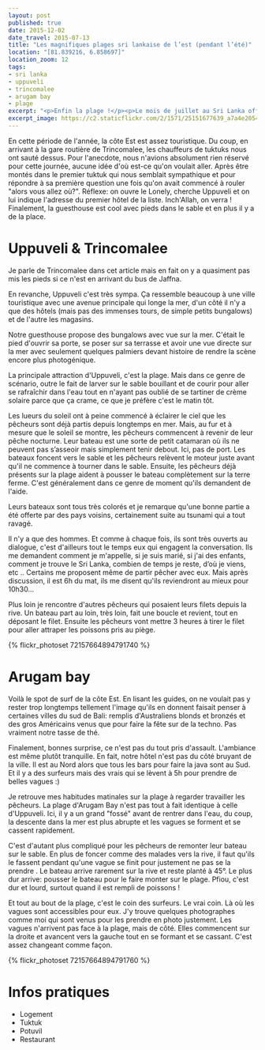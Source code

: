 ```yaml
---
layout: post
published: true
date: 2015-12-02
date_travel: 2015-07-13
title: "Les magnifiques plages sri lankaise de l’est (pendant l’été)"
location: "[81.839216, 6.858697]"
location_zoom: 12
tags:
- sri lanka
- uppuveli
- trincomalee
- arugam bay
- plage
excerpt: "<p>Enfin la plage !</p><p>Le mois de juillet au Sri Lanka offre à la côté Est un temps superbe: grand soleil et ciel bleu. C'est l'idéal pour tester les plages, mais aussi les levers et couchers de soleil.</p><p>Depuis Jaffna, nous n'avons pas choisit la solution la plus rapide pour arriver jusqu'à la côté Est. En effet, un trajet en avion (militaire) relie Jaffna à Trincomalee mais les horaires ne sont pas tiptop et l'avion ne part pas tous les jours. Du coup, le trajet s'est fait en bus.</p>"
excerpt_image: https://c2.staticflickr.com/2/1571/25151677639_a7a4e20542_c.jpg
---
```

En cette période de l'année, la côte Est est assez touristique. Du coup, en arrivant à la gare routière de Trincomalee, les chauffeurs de tuktuks nous ont sauté dessus. Pour l'anecdote, nous n'avions absolument rien réservé pour cette journée, aucune idée d'où est-ce qu'on voulait aller. Après être montés dans le premier tuktuk qui nous semblait sympathique et pour répondre à sa première question une fois qu'on avait commencé à rouler "alors vous allez où?". Réflexe: on ouvre le Lonely, cherche Uppuveli et on lui indique l'adresse du premier hôtel de la liste. Inch'Allah, on verra ! Finalement, la guesthouse est cool avec pieds dans le sable et en plus il y a de la place.

# Uppuveli & Trincomalee
Je parle de Trincomalee dans cet article mais en fait on y a quasiment pas mis les pieds si ce n'est en arrivant du bus de Jaffna.

En revanche, Uppuveli c'est très sympa. Ça ressemble beaucoup à une ville touristique avec une avenue principale qui longe la mer, d'un côté il n'y a que des hôtels (mais pas des immenses tours, de simple petits bungalows) et de l'autre les magasins.

Notre guesthouse propose des bungalows avec vue sur la mer. C'était le pied d'ouvrir sa porte, se poser sur sa terrasse et avoir une vue directe sur la mer avec seulement quelques palmiers devant histoire de rendre la scène encore plus photogénique.

La principale attraction d'Uppuveli, c'est la plage. Mais dans ce genre de scénario, outre le fait de larver sur le sable bouillant et de courir pour aller se rafraîchir dans l'eau tout en n'ayant pas oublié de se tartiner de crème solaire parce que ça crame, ce que je préfère c'est le matin tôt.

Les lueurs du soleil ont à peine commencé à éclairer le ciel que les pêcheurs sont déjà partis depuis longtemps en mer. Mais, au fur et à mesure que le soleil se montre, les pêcheurs commencent à revenir de leur pêche nocturne. Leur bateau est une sorte de petit catamaran où ils ne peuvent pas s’asseoir mais simplement tenir debout. Ici, pas de port. Les bateaux foncent vers le sable et les pêcheurs relèvent le moteur juste avant qu'il ne commence à tourner dans le sable. Ensuite, les pêcheurs déjà présents sur la plage aident à pousser le bateau complètement sur la terre ferme. C'est généralement dans ce genre de moment qu'ils demandent de l'aide.

Leurs bateaux sont tous très colorés et je remarque qu'une bonne partie a été offerte par des pays voisins, certainement suite au tsunami qui a tout ravagé.

Il n'y a que des hommes. Et comme à chaque fois, ils sont très ouverts au dialogue, c'est d'ailleurs tout le temps eux qui engagent la conversation. Ils me demandent comment je m'appelle, si je suis marié, si j'ai des enfants, comment je trouve le Sri Lanka, combien de temps je reste, d’où je viens, etc .. Certains me proposent même de partir pêcher avec eux. Mais après discussion, il est 6h du mat, ils me disent qu'ils reviendront au mieux pour 10h30...

Plus loin je rencontre d'autres pêcheurs qui posaient leurs filets depuis la rive. Un bateau part au loin, très loin, fait une boucle et revient, tout en déposant le filet. Ensuite les pêcheurs vont mettre 3 heures à tirer le filet pour aller attraper les poissons pris au piège.

{% flickr_photoset 72157664894791740 %}

# Arugam bay
Voilà le spot de surf de la côte Est. En lisant les guides, on ne voulait pas y rester trop longtemps tellement l'image qu'ils en donnent faisait penser à certaines villes du sud de Bali: remplis d'Australiens blonds et bronzés et des gros Américains venus que pour faire la fête sur de la techno. Pas vraiment notre tasse de thé.

Finalement, bonnes surprise, ce n'est pas du tout pris d'assault. L'ambiance est même plutôt tranquille. En fait, notre hôtel n'est pas du côté bruyant de la ville. Il est au Nord alors que tous les bars pour faire la java sont au Sud. Et il y a des surfeurs mais des vrais qui se lèvent à 5h pour prendre de belles vagues :)

Je retrouve mes habitudes matinales sur la plage à regarder travailler les pêcheurs. La plage d'Arugam Bay n'est pas tout à fait identique à celle d'Uppuveli. Ici, il y a un grand "fossé" avant de rentrer dans l'eau, du coup, la descente dans la mer est plus abrupte et les vagues se forment et se cassent rapidement.

C'est d'autant plus compliqué pour les pêcheurs de remonter leur bateau sur le sable. En plus de foncer comme des malades vers la rive, il faut qu'ils le fassent pendant qu'une vague se finit pour justement ne pas se la prendre . Le bateau arrive rarement sur la rive et reste planté à 45°. Le plus dur arrive: pousser le bateau pour le faire monter sur le plage. Pfiou, c'est dur et lourd, surtout quand il est rempli de poissons !

Et tout au bout de la plage, c'est le coin des surfeurs. Le vrai coin. Là où les vagues sont accessibles pour eux. J'y trouve quelques photographes comme moi qui sont venus pour les prendre en photo justement. Les vagues n'arrivent pas face à la plage, mais de côté. Elles commencent sur la droite et avancent vers la gauche tout en se formant et se cassant. C'est assez changeant comme façon.

{% flickr_photoset 72157664894791760 %}

# Infos pratiques
- Logement
- Tuktuk
- Potuvil
- Restaurant
